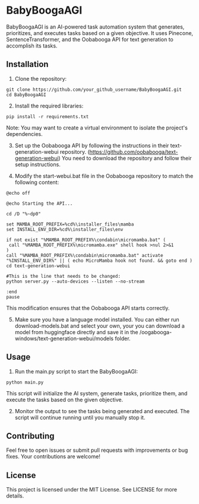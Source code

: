 # BabyBoogaAGI
BabyBoogaAGI is an AI-powered task automation system that generates, prioritizes, and executes tasks based on a given objective. It uses Pinecone, SentenceTransformer, and the Oobabooga API for text generation to accomplish its tasks.

## Installation
1. Clone the repository:

```
git clone https://github.com/your_github_username/BabyBoogaAGI.git
cd BabyBoogaAGI
```

2. Install the required libraries:

```
pip install -r requirements.txt
```

Note: You may want to create a virtual environment to isolate the project's dependencies.

3. Set up the Oobabooga API by following the instructions in their text-generation-webui repository. (https://github.com/oobabooga/text-generation-webui) You need to download the repository and follow their setup instructions.

4. Modify the start-webui.bat file in the Oobabooga repository to match the following content:

```
@echo off

@echo Starting the API...

cd /D "%~dp0"

set MAMBA_ROOT_PREFIX=%cd%\installer_files\mamba
set INSTALL_ENV_DIR=%cd%\installer_files\env

if not exist "%MAMBA_ROOT_PREFIX%\condabin\micromamba.bat" (
 call "%MAMBA_ROOT_PREFIX%\micromamba.exe" shell hook >nul 2>&1
)
call "%MAMBA_ROOT_PREFIX%\condabin\micromamba.bat" activate "%INSTALL_ENV_DIR%" || ( echo MicroMamba hook not found. && goto end )
cd text-generation-webui

#This is the line that needs to be changed:
python server.py --auto-devices --listen --no-stream

:end
pause
```
This modification ensures that the Oobabooga API starts correctly.

5. Make sure you have a language model installed. You can either run download-models.bat and select your own, your you can download a model from huggingface directly and save it in the /oogabooga-windows/text-generation-webui/models folder.

## Usage
1. Run the main.py script to start the BabyBoogaAGI:

```
python main.py
```
This script will initialize the AI system, generate tasks, prioritize them, and execute the tasks based on the given objective.

2. Monitor the output to see the tasks being generated and executed. The script will continue running until you manually stop it.

## Contributing
Feel free to open issues or submit pull requests with improvements or bug fixes. Your contributions are welcome!

## License
This project is licensed under the MIT License. See LICENSE for more details.
